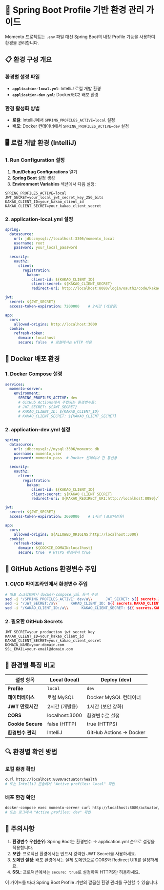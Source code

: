 # 🌱 Spring Boot Profile 기반 환경 관리 가이드

Momento 프로젝트는 `.env` 파일 대신 Spring Boot의 내장 Profile 기능을 사용하여 환경을 관리합니다.

## 📋 환경 구성 개요

### 환경별 설정 파일
- **`application-local.yml`**: IntelliJ 로컬 개발 환경
- **`application-dev.yml`**: Docker/EC2 배포 환경

### 환경 활성화 방법
- **로컬**: IntelliJ에서 `SPRING_PROFILES_ACTIVE=local` 설정
- **배포**: Docker 컨테이너에서 `SPRING_PROFILES_ACTIVE=dev` 설정

## 🖥️ 로컬 개발 환경 (IntelliJ)

### 1. Run Configuration 설정

1. **Run/Debug Configurations** 열기
2. **Spring Boot** 설정 생성
3. **Environment Variables** 섹션에서 다음 설정:

```
SPRING_PROFILES_ACTIVE=local
JWT_SECRET=your_local_jwt_secret_key_256_bits
KAKAO_CLIENT_ID=your_kakao_client_id
KAKAO_CLIENT_SECRET=your_kakao_client_secret
```

### 2. application-local.yml 설정

```yaml
spring:
  datasource:
    url: jdbc:mysql://localhost:3306/momento_local
    username: root
    password: your_local_password
  
  security:
    oauth2:
      client:
        registration:
          kakao:
            client-id: ${KAKAO_CLIENT_ID}
            client-secret: ${KAKAO_CLIENT_SECRET}
            redirect-uri: http://localhost:8080/login/oauth2/code/kakao

jwt:
  secret: ${JWT_SECRET}
  access-token-expiration: 7200000    # 2시간 (개발용)

app:
  cors:
    allowed-origins: http://localhost:3000
  cookie:
    refresh-token:
      domain: localhost
      secure: false  # 로컬에서는 HTTP 허용
```

## 🐳 Docker 배포 환경

### 1. Docker Compose 설정

```yaml
services:
  momento-server:
    environment:
      SPRING_PROFILES_ACTIVE: dev
      # GitHub Actions에서 주입되는 환경변수들:
      # JWT_SECRET: ${JWT_SECRET}
      # KAKAO_CLIENT_ID: ${KAKAO_CLIENT_ID}
      # KAKAO_CLIENT_SECRET: ${KAKAO_CLIENT_SECRET}
```

### 2. application-dev.yml 설정

```yaml
spring:
  datasource:
    url: jdbc:mysql://mysql:3306/momento_db
    username: momento_user
    password: momento_pass  # Docker 컨테이너 간 통신용

  security:
    oauth2:
      client:
        registration:
          kakao:
            client-id: ${KAKAO_CLIENT_ID}
            client-secret: ${KAKAO_CLIENT_SECRET}
            redirect-uri: ${KAKAO_REDIRECT_URI:http://localhost:8080}/login/oauth2/code/kakao

jwt:
  secret: ${JWT_SECRET}
  access-token-expiration: 3600000    # 1시간 (프로덕션용)

app:
  cors:
    allowed-origins: ${ALLOWED_ORIGINS:http://localhost:3000}
  cookie:
    refresh-token:
      domain: ${COOKIE_DOMAIN:localhost}
      secure: true  # HTTPS 환경에서 true
```

## 🔧 GitHub Actions 환경변수 주입

### 1. CI/CD 파이프라인에서 환경변수 주입

```bash
# 배포 스크립트에서 docker-compose.yml 동적 수정
sed -i "/SPRING_PROFILES_ACTIVE: dev/a\\      JWT_SECRET: ${{ secrets.JWT_SECRET }}" docker-compose.yml
sed -i "/JWT_SECRET:/a\\      KAKAO_CLIENT_ID: ${{ secrets.KAKAO_CLIENT_ID }}" docker-compose.yml
sed -i "/KAKAO_CLIENT_ID:/a\\      KAKAO_CLIENT_SECRET: ${{ secrets.KAKAO_CLIENT_SECRET }}" docker-compose.yml
```

### 2. 필요한 GitHub Secrets

```
JWT_SECRET=your_production_jwt_secret_key
KAKAO_CLIENT_ID=your_kakao_client_id
KAKAO_CLIENT_SECRET=your_kakao_client_secret
DOMAIN_NAME=your-domain.com
SSL_EMAIL=your-email@domain.com
```

## 🎯 환경별 특징 비교

| 설정 항목 | Local (local) | Deploy (dev) |
|-----------|---------------|--------------|
| **Profile** | `local` | `dev` |
| **데이터베이스** | 로컬 MySQL | Docker MySQL 컨테이너 |
| **JWT 만료시간** | 2시간 (개발용) | 1시간 (보안 강화) |
| **CORS** | localhost:3000 | 환경변수로 설정 |
| **Cookie Secure** | false (HTTP) | true (HTTPS) |
| **환경변수 관리** | IntelliJ | GitHub Actions → Docker |

## 🔍 환경별 확인 방법

### 로컬 환경 확인
```bash
curl http://localhost:8080/actuator/health
# 또는 IntelliJ 콘솔에서 "Active profiles: local" 확인
```

### 배포 환경 확인
```bash
docker-compose exec momento-server curl http://localhost:8080/actuator/health
# 또는 로그에서 "Active profiles: dev" 확인
```

## 🚨 주의사항

1. **환경변수 우선순위**: Spring Boot는 환경변수 → application.yml 순으로 설정을 적용합니다.
2. **보안**: 프로덕션 환경에서는 반드시 강력한 JWT Secret을 사용하세요.
3. **도메인 설정**: 배포 환경에서는 실제 도메인으로 CORS와 Redirect URI를 설정하세요.
4. **SSL**: 프로덕션에서는 `secure: true`로 설정하여 HTTPS만 허용하세요.

이 가이드를 따라 Spring Boot Profile 기반의 깔끔한 환경 관리를 구현할 수 있습니다.